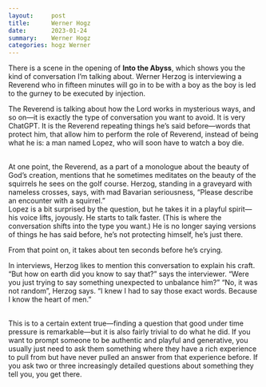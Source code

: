 ```yaml
---
layout:     post
title:      Werner Hogz
date:       2023-01-24
summary:    Werner Hogz
categories: hogz Werner
---
```

There is a scene in the opening of <b>Into the Abyss</b>, which shows you the kind of conversation I’m talking about. Werner Herzog is interviewing a Reverend who in fifteen minutes will go in to be with a boy as the boy is led to the gurney to be executed by injection.

The Reverend is talking about how the Lord works in mysterious ways, and so on—it is exactly the type of conversation you want to avoid. It is very ChatGPT. It is the Reverend repeating things he’s said before—words that protect him, that allow him to perform the role of Reverend, instead of being what he is: a man named Lopez, who will soon have to watch a boy die.

<br>
At one point, the Reverend, as a part of a monologue about the beauty of God’s creation, mentions that he sometimes meditates on the beauty of the squirrels he sees on the golf course. Herzog, standing in a graveyard with nameless crosses, says, with mad Bavarian seriousness, “Please describe an encounter with a squirrel.”

<br>
Lopez is a bit surprised by the question, but he takes it in a playful spirit—his voice lifts, joyously. He starts to talk faster. (This is where the conversation shifts into the type you want.) He is no longer saying versions of things he has said before, he’s not protecting himself, he’s just there.

From that point on, it takes about ten seconds before he’s crying.
<br>

In interviews, Herzog likes to mention this conversation to explain his craft. “But how on earth did you know to say that?” says the interviewer. “Were you just trying to say something unexpected to unbalance him?” “No, it was not random”, Herzog says. “I knew I had to say those exact words. Because I know the heart of men.”

<br>
This is to a certain extent true—finding a question that good under time pressure is remarkable—but it is also fairly trivial to do what he did. If you want to prompt someone to be authentic and playful and generative, you usually just need to ask them something where they have a rich experience to pull from but have never pulled an answer from that experience before. If you ask two or three increasingly detailed questions about something they tell you, you get there.

